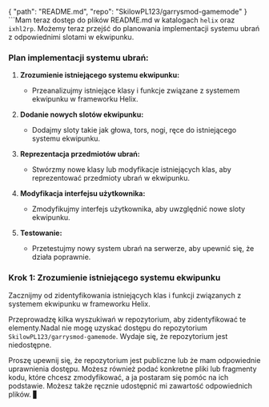 {
  "path": "README.md",
  "repo": "SkilowPL123/garrysmod-gamemode"
}
```Mam teraz dostęp do plików README.md w katalogach `helix` oraz `ixhl2rp`. Możemy teraz przejść do planowania implementacji systemu ubrań z odpowiednimi slotami w ekwipunku.

### Plan implementacji systemu ubrań:

1. **Zrozumienie istniejącego systemu ekwipunku:**
    - Przeanalizujmy istniejące klasy i funkcje związane z systemem ekwipunku w frameworku Helix.

2. **Dodanie nowych slotów ekwipunku:**
    - Dodajmy sloty takie jak głowa, tors, nogi, ręce do istniejącego systemu ekwipunku.

3. **Reprezentacja przedmiotów ubrań:**
    - Stwórzmy nowe klasy lub modyfikacje istniejących klas, aby reprezentować przedmioty ubrań w ekwipunku.

4. **Modyfikacja interfejsu użytkownika:**
    - Zmodyfikujmy interfejs użytkownika, aby uwzględnić nowe sloty ekwipunku.

5. **Testowanie:**
    - Przetestujmy nowy system ubrań na serwerze, aby upewnić się, że działa poprawnie.

### Krok 1: Zrozumienie istniejącego systemu ekwipunku

Zacznijmy od zidentyfikowania istniejących klas i funkcji związanych z systemem ekwipunku w frameworku Helix. 

Przeprowadzę kilka wyszukiwań w repozytorium, aby zidentyfikować te elementy.Nadal nie mogę uzyskać dostępu do repozytorium `SkilowPL123/garrysmod-gamemode`. Wydaje się, że repozytorium jest niedostępne. 

Proszę upewnij się, że repozytorium jest publiczne lub że mam odpowiednie uprawnienia dostępu. Możesz również podać konkretne pliki lub fragmenty kodu, które chcesz zmodyfikować, a ja postaram się pomóc na ich podstawie. Możesz także ręcznie udostępnić mi zawartość odpowiednich plików. ▋
